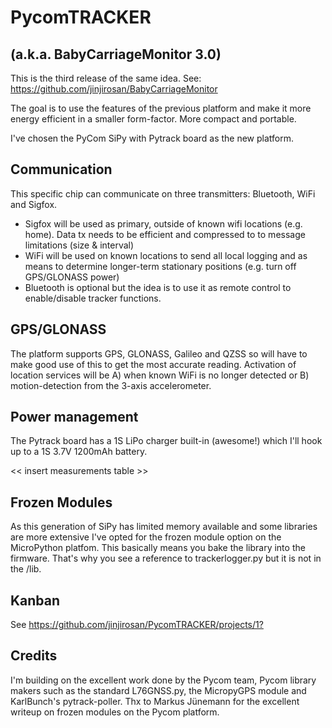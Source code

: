 # PycomTRACKER

## (a.k.a. BabyCarriageMonitor 3.0)

This is the third release of the same idea. See: <https://github.com/jinjirosan/BabyCarriageMonitor>

The goal is to use the features of the previous platform and make it more energy efficient in a smaller form-factor. More compact and portable.

I've chosen the PyCom SiPy with Pytrack board as the new platform.

## Communication

This specific chip can communicate on three transmitters: Bluetooth, WiFi and Sigfox.

- Sigfox will be used as primary, outside of known wifi locations (e.g. home). Data tx needs to be efficient and compressed to to message limitations (size & interval)
- WiFi will be used on known locations to send all local logging and as means to determine longer-term stationary positions (e.g. turn off GPS/GLONASS power)
- Bluetooth is optional but the idea is to use it as remote control to enable/disable tracker functions.

## GPS/GLONASS

The platform supports GPS, GLONASS, Galileo and QZSS so will have to make good use of this to get the most accurate reading.
Activation of location services will be A) when known WiFi is no longer detected or B) motion-detection from the 3-axis accelerometer.

## Power management

The Pytrack board has a 1S LiPo charger built-in (awesome!) which I'll hook up to a 1S 3.7V 1200mAh battery.

<< insert measurements table >>

## Frozen Modules

As this generation of SiPy has limited memory available and some libraries are more extensive I've opted for the frozen module option on the MicroPython platfom. This basically means you bake the library into the firmware. That's why you see a reference to trackerlogger.py but it is not in the /lib.

## Kanban

See <https://github.com/jinjirosan/PycomTRACKER/projects/1?>

## Credits

I'm building on the excellent work done by the Pycom team, Pycom library makers such as the standard L76GNSS.py, the MicropyGPS module and KarlBunch's pytrack-poller.
Thx to Markus Jünemann for the excellent writeup on frozen modules on the Pycom platform.
